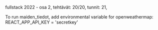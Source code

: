 fullstack 2022 - osa 2, 
tehtävät: 20/20, 
tunnit: 21, 

To run maiden_tiedot, add environmental variable for openweathermap: REACT_APP_API_KEY = 'secretkey'  